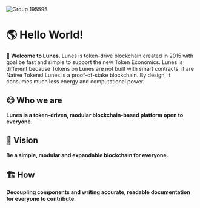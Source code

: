 ![Group 195595](https://user-images.githubusercontent.com/50037567/175044036-ea0973a4-9380-4e9d-bd3e-667a77b1dbfe.png)


# 🌎 Hello World!

**👋 Welcome to Lunes**.
Lunes is token-drive blockchain created in 2015 with goal be fast and simple to support the new Token Economics.
Lunes is different because Tokens on Lunes are not built with smart contracts, it are Native Tokens!
Lunes is a proof-of-stake blockchain. By design, it consumes much less energy and computational power.

## 😊 Who we are

**Lunes is a token-driven, modular blockchain-based platform open to everyone.**

## 🔭 Vision

**Be a simple, modular and expandable blockchain for everyone.**

## 🏗 How

**Decoupling components and writing accurate, readable documentation for everyone to contribute.**
